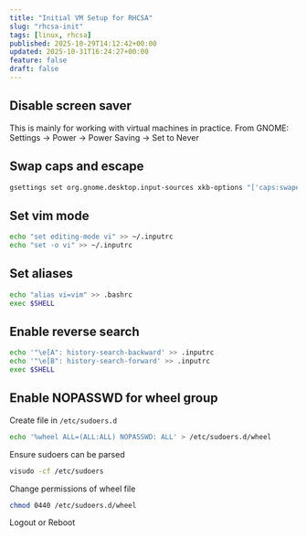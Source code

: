 ```yaml
---
title: "Initial VM Setup for RHCSA"
slug: "rhcsa-init"
tags: [linux, rhcsa]
published: 2025-10-29T14:12:42+00:00
updated: 2025-10-31T16:24:27+00:00
feature: false
draft: false
---
```


## Disable screen saver
This is mainly for working with virtual machines in practice. From GNOME:
Settings -> Power -> Power Saving -> Set to Never

## Swap caps and escape
```bash
gsettings set org.gnome.desktop.input-sources xkb-options "['caps:swapescape']"
```

## Set vim mode
```bash
echo "set editing-mode vi" >> ~/.inputrc
echo "set -o vi" >> ~/.inputrc
```


## Set aliases
```bash
echo "alias vi=vim" >> .bashrc
exec $SHELL
```

## Enable reverse search
```bash
echo '"\e[A": history-search-backward' >> .inputrc
echo '"\e[B": history-search-forward' >> .inputrc
exec $SHELL
```

## Enable NOPASSWD for wheel group

Create file in `/etc/sudoers.d`
```bash
echo '%wheel ALL=(ALL:ALL) NOPASSWD: ALL' > /etc/sudoers.d/wheel
```

Ensure sudoers can be parsed
```bash
visudo -cf /etc/sudoers
```

Change permissions of wheel file
```bash
chmod 0440 /etc/sudoers.d/wheel
```

Logout or Reboot
